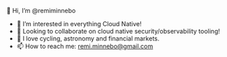 👋 Hi, I’m @remiminnebo 

- 👀 I’m interested in everything Cloud Native!
- 👀 Looking to collaborate on cloud native security/observability tooling!
- 💞️ I love cycling, astronomy and financial markets.
- 📫 How to reach me:  remi.minnebo@gmail.com

<!---
remiminnebo/remiminnebo is a ✨ special ✨ repository because its `README.md` (this file) appears on your GitHub profile.
You can click the Preview link to take a look at your changes.
--->
